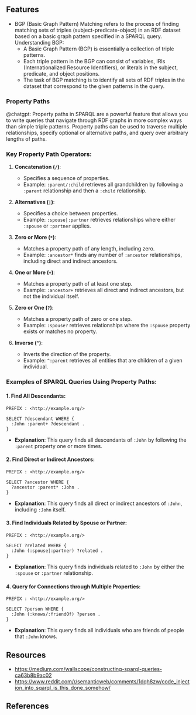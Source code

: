 
## Features

- BGP (Basic Graph Pattern) Matching refers to the process of finding matching sets of triples (subject-predicate-object) in an RDF dataset based on a basic graph pattern specified in a SPARQL query.
Understanding BGP:
    - A Basic Graph Pattern (BGP) is essentially a collection of triple patterns.
    - Each triple pattern in the BGP can consist of variables, IRIs (Internationalized Resource Identifiers), or literals in the subject, predicate, and object positions.
    - The task of BGP matching is to identify all sets of RDF triples in the dataset that correspond to the given patterns in the query.

### Property Paths

@chatgpt: Property paths in SPARQL are a powerful feature that allows you to write queries that navigate through RDF graphs in more complex ways than simple triple patterns. Property paths can be used to traverse multiple relationships, specify optional or alternative paths, and query over arbitrary lengths of paths.

### Key Property Path Operators:

1. **Concatenation (`/`)**:
   - Specifies a sequence of properties.
   - Example: `:parent/:child` retrieves all grandchildren by following a `:parent` relationship and then a `:child` relationship.

2. **Alternatives (`|`)**:
   - Specifies a choice between properties.
   - Example: `:spouse|:partner` retrieves relationships where either `:spouse` or `:partner` applies.

3. **Zero or More (`*`)**:
   - Matches a property path of any length, including zero.
   - Example: `:ancestor*` finds any number of `:ancestor` relationships, including direct and indirect ancestors.

4. **One or More (`+`)**:
   - Matches a property path of at least one step.
   - Example: `:ancestor+` retrieves all direct and indirect ancestors, but not the individual itself.

5. **Zero or One (`?`)**:
   - Matches a property path of zero or one step.
   - Example: `:spouse?` retrieves relationships where the `:spouse` property exists or matches no property.

6. **Inverse (`^`)**:
   - Inverts the direction of the property.
   - Example: `^:parent` retrieves all entities that are children of a given individual.

### Examples of SPARQL Queries Using Property Paths:

#### 1. Find All Descendants:
```sparql
PREFIX : <http://example.org/>

SELECT ?descendant WHERE {
  :John :parent+ ?descendant .
}
```
- **Explanation**: This query finds all descendants of `:John` by following the `:parent` property one or more times.

#### 2. Find Direct or Indirect Ancestors:
```sparql
PREFIX : <http://example.org/>

SELECT ?ancestor WHERE {
  ?ancestor :parent* :John .
}
```
- **Explanation**: This query finds all direct or indirect ancestors of `:John`, including `:John` itself.

#### 3. Find Individuals Related by Spouse or Partner:
```sparql
PREFIX : <http://example.org/>

SELECT ?related WHERE {
  :John (:spouse|:partner) ?related .
}
```
- **Explanation**: This query finds individuals related to `:John` by either the `:spouse` or `:partner` relationship.

#### 4. Query for Connections through Multiple Properties:
```sparql
PREFIX : <http://example.org/>

SELECT ?person WHERE {
  :John (:knows/:friendOf) ?person .
}
```
- **Explanation**: This query finds all individuals who are friends of people that `:John` knows.

## Resources

- https://medium.com/wallscope/constructing-sparql-queries-ca63b8b9ac02
- https://www.reddit.com/r/semanticweb/comments/1dqh8zw/code_injection_into_sqarql_is_this_done_somehow/

## References